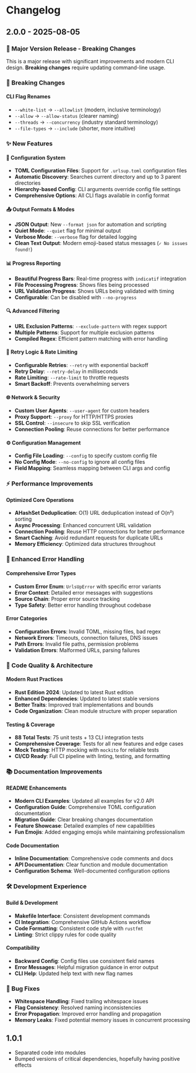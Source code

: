 # Changelog

## 2.0.0 - 2025-08-05

### 🎉 Major Version Release - Breaking Changes

This is a major release with significant improvements and modern CLI design. **Breaking changes** require updating command-line usage.

### 🔄 Breaking Changes

#### CLI Flag Renames
- `--white-list` → `--allowlist` (modern, inclusive terminology)
- `--allow` → `--allow-status` (clearer naming)
- `--threads` → `--concurrency` (industry standard terminology)
- `--file-types` → `--include` (shorter, more intuitive)

### ✨ New Features

#### 📄 Configuration System
- **TOML Configuration Files**: Support for `.urlsup.toml` configuration files
- **Automatic Discovery**: Searches current directory and up to 3 parent directories
- **Hierarchy-based Config**: CLI arguments override config file settings
- **Comprehensive Options**: All CLI flags available in config format

#### 📤 Output Formats & Modes
- **JSON Output**: New `--format json` for automation and scripting
- **Quiet Mode**: `--quiet` flag for minimal output
- **Verbose Mode**: `--verbose` flag for detailed logging
- **Clean Text Output**: Modern emoji-based status messages (`✓ No issues found!`)

#### 📊 Progress Reporting
- **Beautiful Progress Bars**: Real-time progress with `indicatif` integration
- **File Processing Progress**: Shows files being processed
- **URL Validation Progress**: Shows URLs being validated with timing
- **Configurable**: Can be disabled with `--no-progress`

#### 🔍 Advanced Filtering
- **URL Exclusion Patterns**: `--exclude-pattern` with regex support
- **Multiple Patterns**: Support for multiple exclusion patterns
- **Compiled Regex**: Efficient pattern matching with error handling

#### 🔄 Retry Logic & Rate Limiting
- **Configurable Retries**: `--retry` with exponential backoff
- **Retry Delay**: `--retry-delay` in milliseconds
- **Rate Limiting**: `--rate-limit` to throttle requests
- **Smart Backoff**: Prevents overwhelming servers

#### 🌐 Network & Security
- **Custom User Agents**: `--user-agent` for custom headers
- **Proxy Support**: `--proxy` for HTTP/HTTPS proxies
- **SSL Control**: `--insecure` to skip SSL verification
- **Connection Pooling**: Reuse connections for better performance

#### ⚙️ Configuration Management
- **Config File Loading**: `--config` to specify custom config file
- **No Config Mode**: `--no-config` to ignore all config files
- **Field Mapping**: Seamless mapping between CLI args and config

### ⚡ Performance Improvements

#### Optimized Core Operations
- **AHashSet Deduplication**: O(1) URL deduplication instead of O(n²) sorting
- **Async Processing**: Enhanced concurrent URL validation
- **Connection Pooling**: Reuse HTTP connections for better performance
- **Smart Caching**: Avoid redundant requests for duplicate URLs
- **Memory Efficiency**: Optimized data structures throughout

### 🚨 Enhanced Error Handling

#### Comprehensive Error Types
- **Custom Error Enum**: `UrlsUpError` with specific error variants
- **Error Context**: Detailed error messages with suggestions
- **Source Chain**: Proper error source tracking
- **Type Safety**: Better error handling throughout codebase

#### Error Categories
- **Configuration Errors**: Invalid TOML, missing files, bad regex
- **Network Errors**: Timeouts, connection failures, DNS issues
- **Path Errors**: Invalid file paths, permission problems
- **Validation Errors**: Malformed URLs, parsing failures

### 🔧 Code Quality & Architecture

#### Modern Rust Practices
- **Rust Edition 2024**: Updated to latest Rust edition
- **Enhanced Dependencies**: Updated to latest stable versions
- **Better Traits**: Improved trait implementations and bounds
- **Code Organization**: Clean module structure with proper separation

#### Testing & Coverage
- **88 Total Tests**: 75 unit tests + 13 CLI integration tests
- **Comprehensive Coverage**: Tests for all new features and edge cases
- **Mock Testing**: HTTP mocking with `mockito` for reliable tests
- **CI/CD Ready**: Full CI pipeline with linting, testing, and formatting

### 📚 Documentation Improvements

#### README Enhancements
- **Modern CLI Examples**: Updated all examples for v2.0 API
- **Configuration Guide**: Comprehensive TOML configuration documentation
- **Migration Guide**: Clear breaking changes documentation
- **Feature Showcase**: Detailed examples of new capabilities
- **Fun Emojis**: Added engaging emojis while maintaining professionalism

#### Code Documentation
- **Inline Documentation**: Comprehensive code comments and docs
- **API Documentation**: Clear function and module documentation
- **Configuration Schema**: Well-documented configuration options

### 🛠️ Development Experience

#### Build & Development
- **Makefile Interface**: Consistent development commands
- **CI Integration**: Comprehensive GitHub Actions workflow
- **Code Formatting**: Consistent code style with `rustfmt`
- **Linting**: Strict clippy rules for code quality

#### Compatibility
- **Backward Config**: Config files use consistent field names
- **Error Messages**: Helpful migration guidance in error output
- **CLI Help**: Updated help text with new flag names

### 🐛 Bug Fixes
- **Whitespace Handling**: Fixed trailing whitespace issues
- **Flag Consistency**: Resolved naming inconsistencies
- **Error Propagation**: Improved error handling and propagation
- **Memory Leaks**: Fixed potential memory issues in concurrent processing

## 1.0.1

* Separated code into modules
* Bumped versions of critical dependencies, hopefully having positive effects
